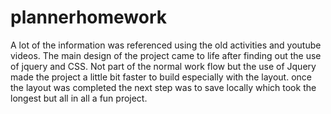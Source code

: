 # plannerhomework

A lot of the information was referenced using the old activities and youtube videos. The main design of the project came to life after finding out the use of jquery and CSS. Not part of the normal work flow but the use of Jquery made the project a little bit faster to build especially with the layout. once the layout was completed the next step was to save locally which took the longest but all in all a fun project. 